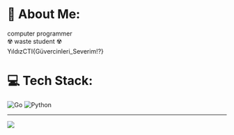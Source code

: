 # 💫 About Me:
computer programmer<br>☢️ waste student ☢️<br>YıldızCTI{Güvercinleri_Severim!?}


# 💻 Tech Stack:
![Go](https://img.shields.io/badge/go-%2300ADD8.svg?style=for-the-badge&logo=go&logoColor=white) ![Python](https://img.shields.io/badge/python-3670A0?style=for-the-badge&logo=python&logoColor=ffdd54)


---
[![](https://visitcount.itsvg.in/api?id=atikogrenci&icon=0&color=0)](https://visitcount.itsvg.in)

<!-- Proudly created with GPRM ( https://gprm.itsvg.in ) -->
